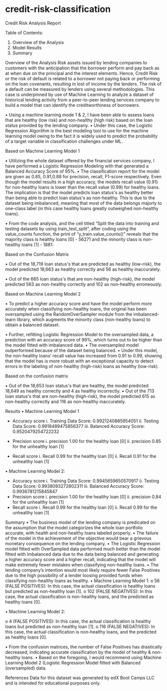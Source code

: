 # credit-risk-classification
Credit Risk Analysis Report
 

Table of Contents:
1.	Overview of the Analysis
2.	Model Results
3.	Summary

Overview of the Analysis
Risk assets issued by lending companies to customers with the anticipation that the borrower perform and pay back as at when due on the principal and the interest elements. Hence, Credit Risk or the risk of default is related to a borrower not paying back or performing on the loan covenants, resulting in lost of income by the lenders.
The risk of a default can be measured by lenders using several methodologies. This case is underpinned by use of Machine Learning to analyze a dataset of historical lending activity from a peer-to-peer lending services company to build a model that can identify the creditworthiness of borrowers.

•	Using a machine learning mode 1 & 2, I have been able to assess loans that are healthy (low risk) and non-healthy (high risk) based on the loan status provided by the lending company. 
•	Under this case, the Logistic Regression Algorithm is the best modeling tool to use for the machine learning model owing to the fact it is widely used to predict the probability of a target variable in classification challenges under ML.


Based on Machine Learning Model 1

•	Utilizing the whole dataset offered by the financial services company, I have performed a Logistic Regression Modeling with that generated a Balanced Accuracy Score of 95%.
•	The classification report for the model are given as 0.85, 0.91,0.88 for precision, recall, F1-score respectively. Even though the model results in a high accuracy, the models recall value (0.91) for non-healthy loans is lower than the recall value (0.99) for healthy loans. The implication is that the model predicts loan status's as healthy better than being able to predict loan status's as non-healthy. This is due to the dataset being imbalanced, meaning that most of the data belongs majorly to one-class label (in this case healthy loans greatly outweighed non-healthy loans).
 

•	From the code analysis, and the cell titled “Split the data into training and testing datasets by using train_test_split”, after coding using the value_counts function, the print of “y_train.value_counts()” reveals that the majority class is healthy loans [0] - 56271 and the minority class is non-healthy loans [1] - 1881:
 

Based on the Confusion Matrix 
 
•	Out of the 18,719 loan status's that are predicted as healthy (low-risk), the model predicted 18,663 as healthy correctly and 56 as healthy inaccurately.

•	Out of the 665 loan status's that are non-healthy (high-risk), the model predicted 563 as non-healthy correctly and 102 as non-healthy erroneously.

Based on Machine Learning Model 2

•	To predict a higher accuracy score and have the model perform more accurately when classifying non-healthy loans, the original has been oversampled using the RandomOverSampler module from the imbalanced-learn library, which augments the minority class (non-healthy loans) to obtain a balanced dataset.

 


•	Further, refitting Logistic Regression Model to the oversampled data, a prediction with an accuracy score of 99%, which turns out to be higher than the model fitted with imbalanced data. 
•	The oversampled model outperformed because of the dataset being balanced. 
•	Under this model, the non-healthy loans’ recall value has increased from 0.91 to 0.99, showing that the model has is more robust with an exceptional capacity to detect errors in the labeling of non-healthy (high-risk) loans as healthy (low-risk).
 

Based on the confusion matrix 

•	Out of the 18,653 loan status's that are healthy, the model predicted 18,649 as healthy correctly and 4 as healthy incorrectly.
•	Out of the 713 loan status's that are non-healthy (high-risk), the model predicted 615 as non-healthy correctly and 116 as non-healthy inaccurately.

 




Results
•	Machine Learning Model 1
-	Accuracy score
i.	Training Data Score: 0.9921240885954051
ii.	Testing Data Score: 0.9918489475856377
iii.	Balanced Accuracy Score: 0.9520479254722232
 
-	Precision score
i.	precision 1.00 for the healthy loan [0]
ii.	precision 0.85 for the unhealthy loan [1]
-	Recall score
i.	Recall 0.99 for the healthy loan [0]
ii.	Recall 0.91 for the unhealthy loan [1]
 

•	Machine Learning Model 2:

-	Accuracy score
i.	Training Data Score: 0.9945659650570917
ii.	Testing Data Score: 0.9938093272802311
iii.	Balanced Accuracy Score: 0.9936781215845847
-	Precision score
i.	precision 1.00 for the healthy loan [0]
ii.	precision 0.84 for the unhealthy loan [1]
-	Recall score
i.	Recall 0.99 for the healthy loan [0]
ii.	Recall 0.99 for the unhealthy loan [1]
 

Summary
•	The business model of the lending company is predicated on the assumption that the model categorizes the whole loan portfolio accurate, with health and non-healthy loans labeled properly.
•	The failure of the model in the achievement of the objective would bear a grievous monetary consequence on the lending company.
•	The Logistic Regression model fitted with OverSampled data performed much better than the model fitted with Imbalanced data due to the data being balanced and generating a higher accuracy score and a higher recall, indicating that the model will make extremely fewer mistakes when classifying non-healthy loans.
•	The lending company’s intention would most likely require fewer False Positives due to the high possibility of a lender loosing provided funds when classifying non-healthy loans as healthy. 
•	Machine Learning Model 1:
o	56 (FALSE POSITIVES): In this case, the actual classification is healthy loans but predicted as non-healthy loan [1].
o	102 (FALSE NEGATIVES): In this case, the actual classification is non-healthy loans, and the predicted as healthy loans [0].


•	Machine Learning Model 2:

o	4 (FALSE POSITIVES): In this case, the actual classification is healthy loans but predicted as non-healthy loan [1].
o	116 (FALSE NEGATIVES): In this case, the actual classification is non-healthy loans, and the predicted as healthy loans [0].

•	From the confusion matrices, the number of False Positives has drastically decreased, indicating accurate classification by the model of healthy & non-healthy loans. 
•	Based on the foregoing, I would recommend using Machine Learning Model 2 (Logistic Regression Model fitted with Balanced (oversampled) data.



References
Data for this dataset was generated by edX Boot Camps LLC and is intended for educational purposes only.

